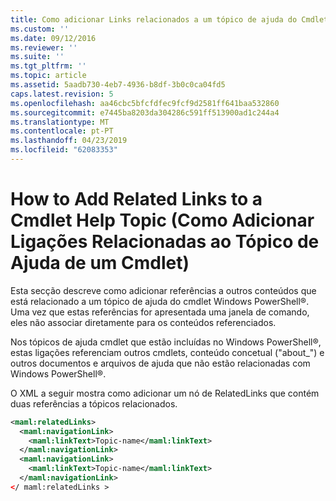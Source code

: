 ```yaml
---
title: Como adicionar Links relacionados a um tópico de ajuda do Cmdlet | Documentos da Microsoft
ms.custom: ''
ms.date: 09/12/2016
ms.reviewer: ''
ms.suite: ''
ms.tgt_pltfrm: ''
ms.topic: article
ms.assetid: 5aadb730-4eb7-4936-b8df-3b0c0ca04fd5
caps.latest.revision: 5
ms.openlocfilehash: aa46cbc5bfcfdfec9fcf9d2581ff641baa532860
ms.sourcegitcommit: e7445ba8203da304286c591ff513900ad1c244a4
ms.translationtype: MT
ms.contentlocale: pt-PT
ms.lasthandoff: 04/23/2019
ms.locfileid: "62083353"
---
```

# <a name="how-to-add-related-links-to-a-cmdlet-help-topic"></a>How to Add Related Links to a Cmdlet Help Topic (Como Adicionar Ligações Relacionadas ao Tópico de Ajuda de um Cmdlet)

Esta secção descreve como adicionar referências a outros conteúdos que está relacionado a um tópico de ajuda do cmdlet Windows PowerShell®. Uma vez que estas referências for apresentada uma janela de comando, eles não associar diretamente para os conteúdos referenciados.

Nos tópicos de ajuda cmdlet que estão incluídas no Windows PowerShell®, estas ligações referenciam outros cmdlets, conteúdo concetual ("about_") e outros documentos e arquivos de ajuda que não estão relacionadas com Windows PowerShell®.

O XML a seguir mostra como adicionar um nó de RelatedLinks que contém duas referências a tópicos relacionados.

```xml
<maml:relatedLinks>
  <maml:navigationLink>
    <maml:linkText>Topic-name</maml:linkText>
  </maml:navigationLink>
  <maml:navigationLink>
    <maml:linkText>Topic-name</maml:linkText>
  </maml:navigationLink>
</ maml:relatedLinks >
```



